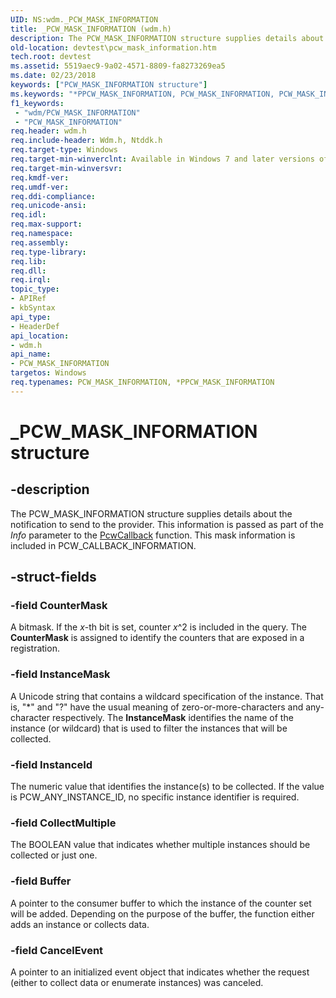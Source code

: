 ```yaml
---
UID: NS:wdm._PCW_MASK_INFORMATION
title: _PCW_MASK_INFORMATION (wdm.h)
description: The PCW_MASK_INFORMATION structure supplies details about the notification to send to the provider. This information is passed as part of the Info parameter to the PcwCallback function. This mask information is included in PCW_CALLBACK_INFORMATION.
old-location: devtest\pcw_mask_information.htm
tech.root: devtest
ms.assetid: 5519aec9-9a02-4571-8809-fa8273269ea5
ms.date: 02/23/2018
keywords: ["PCW_MASK_INFORMATION structure"]
ms.keywords: "*PPCW_MASK_INFORMATION, PCW_MASK_INFORMATION, PCW_MASK_INFORMATION structure [Driver Development Tools], PPCW_MASK_INFORMATION, PPCW_MASK_INFORMATION structure pointer [Driver Development Tools], _PCW_MASK_INFORMATION, devtest.pcw_mask_information, km_pcw_44887cd4-4c18-4c6e-9168-5e89f37e970a.xml, wdm/PCW_MASK_INFORMATION, wdm/PPCW_MASK_INFORMATION"
f1_keywords:
 - "wdm/PCW_MASK_INFORMATION"
 - "PCW_MASK_INFORMATION"
req.header: wdm.h
req.include-header: Wdm.h, Ntddk.h
req.target-type: Windows
req.target-min-winverclnt: Available in Windows 7 and later versions of Windows.
req.target-min-winversvr: 
req.kmdf-ver: 
req.umdf-ver: 
req.ddi-compliance: 
req.unicode-ansi: 
req.idl: 
req.max-support: 
req.namespace: 
req.assembly: 
req.type-library: 
req.lib: 
req.dll: 
req.irql: 
topic_type:
- APIRef
- kbSyntax
api_type:
- HeaderDef
api_location:
- wdm.h
api_name:
- PCW_MASK_INFORMATION
targetos: Windows
req.typenames: PCW_MASK_INFORMATION, *PPCW_MASK_INFORMATION
---
```


# _PCW_MASK_INFORMATION structure


## -description


The PCW_MASK_INFORMATION structure supplies details about the notification to send to the provider. This information is passed as part of the <i>Info</i> parameter to the <a href="https://docs.microsoft.com/windows-hardware/drivers/ddi/wdm/nc-wdm-pcw_callback">PcwCallback</a> function. This mask information is included in PCW_CALLBACK_INFORMATION.


## -struct-fields




### -field CounterMask

A bitmask. If the <i>x</i>-th bit is set, counter <i>x</i>^2 is included in the query. The <b>CounterMask</b> is assigned to identify the counters that are exposed in a registration.


### -field InstanceMask

A Unicode string that contains a wildcard specification of the instance. That is, "*" and "?" have the usual meaning of zero-or-more-characters and any-character respectively. The <b>InstanceMask</b> identifies the name of the instance (or wildcard) that is used to filter the instances that will be collected.


### -field InstanceId

The numeric value that identifies the instance(s) to be collected. If the value is PCW_ANY_INSTANCE_ID, no specific instance identifier is required.


### -field CollectMultiple

The BOOLEAN value that indicates whether multiple instances should be collected or just one. 


### -field Buffer

A pointer to the consumer buffer to which the instance of the counter set will be added. Depending on the purpose of the buffer, the function either adds an instance or collects data.


### -field CancelEvent

A pointer to an initialized event object that indicates whether the request (either to collect data or enumerate instances) was canceled. 


